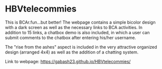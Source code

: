 # HBVtelecommies

This is BCAr.fun...but better! 
The webpage contains a simple bicolor design with a dark screen as well as the necessary links to BCA activities.
In addition to 15 links, a chatbox demo is also included, in which a user can submit comments to the chatbox after entering his/her username.

The "rise from the ashes" aspect is included in the very attractive organized design (arranged 4x4) as well as the addition of a chatting system.

Link to webpage: https://gabash23.github.io/HBVtelecommies/
